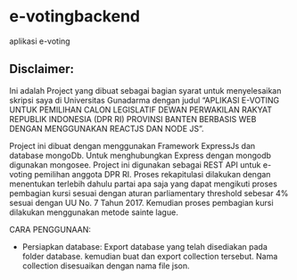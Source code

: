 # e-votingbackend
aplikasi e-voting 

## Disclaimer:

Ini adalah Project yang dibuat sebagai bagian syarat untuk menyelesaikan skripsi saya di Universitas Gunadarma dengan judul “APLIKASI E-VOTING UNTUK PEMILIHAN CALON LEGISLATIF DEWAN PERWAKILAN RAKYAT REPUBLIK INDONESIA (DPR RI) PROVINSI BANTEN BERBASIS WEB DENGAN MENGGUNAKAN REACTJS DAN NODE JS”. 


Project ini dibuat dengan menggunakan Framework ExpressJs dan database mongoDb. Untuk menghubungkan Express dengan mongodb digunakan mongosee. Project ini digunakan sebagai REST API untuk e-voting pemilihan anggota DPR RI. Proses rekapitulasi dilakukan dengan  menentukan terlebih dahulu partai apa saja yang dapat mengikuti proses pembagian kursi sesuai dengan aturan parliamentary threshold sebesar 4% sesuai dengan UU No. 7 Tahun 2017. Kemudian proses pembagian kursi dilakukan menggunakan metode sainte lague.

CARA PENGGUNAAN:
  - Persiapkan database:
    Export database yang telah disediakan pada folder database. kemudian buat dan export collection tersebut. Nama collection disesuaikan     dengan nama file json.


